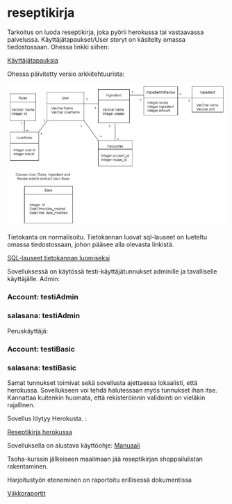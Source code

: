 # reseptikirja

Tarkoitus on luoda reseptikirja, joka pyörii herokussa tai vastaavassa palvelussa. Käyttäjätapaukset/User storyt on käsitelty omassa tiedostossaan. Ohessa linkki siihen: 

[Käyttäjätapauksia](https://github.com/att78/reseptikirja/blob/master/documentation/userstory.md)

Ohessa päivitetty versio arkkitehtuurista: 

![Arkkitehtuuri](https://github.com/att78/reseptikirja/blob/master/documentation/englanniksi.jpg)


Tietokanta on normalisoitu. Tietokannan luovat sql-lauseet on lueteltu omassa tiedostossaan, johon pääsee alla olevasta linkistä. 

[SQL-lauseet tietokannan luomiseksi](https://github.com/att78/reseptikirja/blob/master/documentation/createtable.md)



 
Sovelluksessä on käytössä testi-käyttäjätunnukset adminille ja tavalliselle käyttäjälle.
Admin:
### Account: testiAdmin
### salasana: testiAdmin 

Peruskäyttäjä:
### Account: testiBasic
### salasana: testiBasic

Samat tunnukset toimivat sekä sovellusta ajettaessa lokaalisti, että herokussa. Sovellukseen voi tehdä halutessaan myös tunnukset ihan itse. Kannattaa kuitenkin huomata, että rekisteröinnin validointi on vieläkin rajallinen. 

Sovellus löytyy Herokusta. :

[Reseptikirja herokussa](https://reseptikirja2020.herokuapp.com/)


Sovelluksella on alustava käyttöohje: 
[Manuaali](https://github.com/att78/reseptikirja/blob/master/documentation/manual.md)

Tsoha-kurssin jälkeiseen maailmaan jää reseptikirjan shoppailulistan rakentaminen. 

Harjoitustyön eteneminen on raportoitu erillisessä dokumentissa

[Viikkoraportit](https://github.com/att78/reseptikirja/blob/master/documentation/weeks.md)


